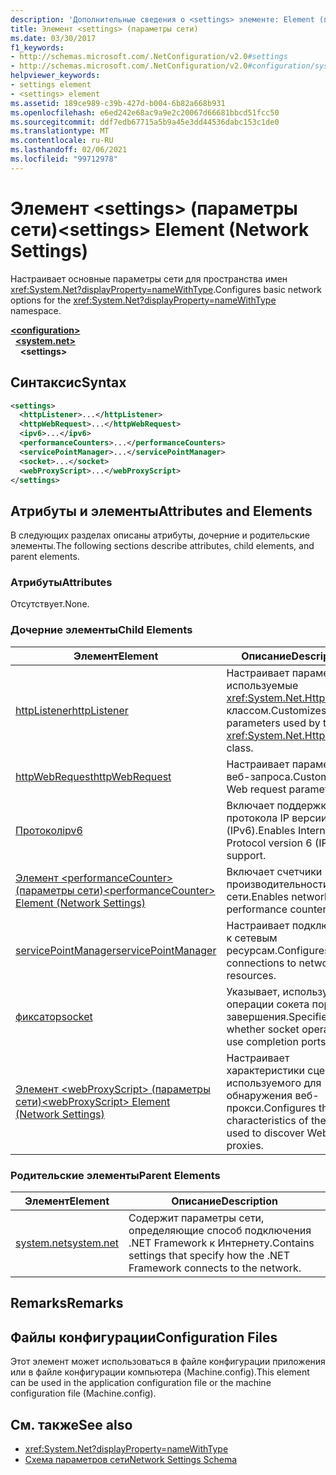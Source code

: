 ```yaml
---
description: 'Дополнительные сведения о <settings> элементе: Element (параметры сети)'
title: Элемент <settings> (параметры сети)
ms.date: 03/30/2017
f1_keywords:
- http://schemas.microsoft.com/.NetConfiguration/v2.0#settings
- http://schemas.microsoft.com/.NetConfiguration/v2.0#configuration/system.net/settings
helpviewer_keywords:
- settings element
- <settings> element
ms.assetid: 189ce989-c39b-427d-b004-6b82a668b931
ms.openlocfilehash: e6ed242e68ac9a9e2c20067d66681bbcd51fcc50
ms.sourcegitcommit: ddf7edb67715a5b9a45e3dd44536dabc153c1de0
ms.translationtype: MT
ms.contentlocale: ru-RU
ms.lasthandoff: 02/06/2021
ms.locfileid: "99712978"
---
```

# <a name="settings-element-network-settings"></a><span data-ttu-id="27f8c-103">Элемент \<settings> (параметры сети)</span><span class="sxs-lookup"><span data-stu-id="27f8c-103">\<settings> Element (Network Settings)</span></span>

<span data-ttu-id="27f8c-104">Настраивает основные параметры сети для пространства имен <xref:System.Net?displayProperty=nameWithType>.</span><span class="sxs-lookup"><span data-stu-id="27f8c-104">Configures basic network options for the <xref:System.Net?displayProperty=nameWithType> namespace.</span></span>  

[**\<configuration>**](../configuration-element.md)\
&nbsp;&nbsp;[**\<system.net>**](system-net-element-network-settings.md)\
&nbsp;&nbsp;&nbsp;&nbsp;**\<settings>**

## <a name="syntax"></a><span data-ttu-id="27f8c-105">Синтаксис</span><span class="sxs-lookup"><span data-stu-id="27f8c-105">Syntax</span></span>  
  
```xml  
<settings>  
  <httpListener>...</httpListener>  
  <httpWebRequest>...</httpWebRequest>  
  <ipv6>...</ipv6>  
  <performanceCounters>...</performanceCounters>  
  <servicePointManager>...</servicePointManager>  
  <socket>...</socket>  
  <webProxyScript>...</webProxyScript>  
</settings>  
```  
  
## <a name="attributes-and-elements"></a><span data-ttu-id="27f8c-106">Атрибуты и элементы</span><span class="sxs-lookup"><span data-stu-id="27f8c-106">Attributes and Elements</span></span>  

 <span data-ttu-id="27f8c-107">В следующих разделах описаны атрибуты, дочерние и родительские элементы.</span><span class="sxs-lookup"><span data-stu-id="27f8c-107">The following sections describe attributes, child elements, and parent elements.</span></span>  
  
### <a name="attributes"></a><span data-ttu-id="27f8c-108">Атрибуты</span><span class="sxs-lookup"><span data-stu-id="27f8c-108">Attributes</span></span>  

 <span data-ttu-id="27f8c-109">Отсутствует.</span><span class="sxs-lookup"><span data-stu-id="27f8c-109">None.</span></span>  
  
### <a name="child-elements"></a><span data-ttu-id="27f8c-110">Дочерние элементы</span><span class="sxs-lookup"><span data-stu-id="27f8c-110">Child Elements</span></span>  
  
|<span data-ttu-id="27f8c-111">Элемент</span><span class="sxs-lookup"><span data-stu-id="27f8c-111">Element</span></span>|<span data-ttu-id="27f8c-112">Описание</span><span class="sxs-lookup"><span data-stu-id="27f8c-112">Description</span></span>|  
|-------------|-----------------|  
|[<span data-ttu-id="27f8c-113">httpListener</span><span class="sxs-lookup"><span data-stu-id="27f8c-113">httpListener</span></span>](httplistener-element-network-settings.md)|<span data-ttu-id="27f8c-114">Настраивает параметры, используемые <xref:System.Net.HttpListener> классом.</span><span class="sxs-lookup"><span data-stu-id="27f8c-114">Customizes parameters used by the <xref:System.Net.HttpListener> class.</span></span>|  
|[<span data-ttu-id="27f8c-115">httpWebRequest</span><span class="sxs-lookup"><span data-stu-id="27f8c-115">httpWebRequest</span></span>](httpwebrequest-element-network-settings.md)|<span data-ttu-id="27f8c-116">Настраивает параметры веб-запроса.</span><span class="sxs-lookup"><span data-stu-id="27f8c-116">Customizes Web request parameters.</span></span>|  
|[<span data-ttu-id="27f8c-117">Протокол</span><span class="sxs-lookup"><span data-stu-id="27f8c-117">ipv6</span></span>](ipv6-element-network-settings.md)|<span data-ttu-id="27f8c-118">Включает поддержку протокола IP версии 6 (IPv6).</span><span class="sxs-lookup"><span data-stu-id="27f8c-118">Enables Internet Protocol version 6 (IPv6) support.</span></span>|  
|[<span data-ttu-id="27f8c-119">Элемент \<performanceCounter> (параметры сети)</span><span class="sxs-lookup"><span data-stu-id="27f8c-119">\<performanceCounter> Element (Network Settings)</span></span>](performancecounter-element-network-settings.md)|<span data-ttu-id="27f8c-120">Включает счетчики производительности сети.</span><span class="sxs-lookup"><span data-stu-id="27f8c-120">Enables network performance counters.</span></span>|  
|[<span data-ttu-id="27f8c-121">servicePointManager</span><span class="sxs-lookup"><span data-stu-id="27f8c-121">servicePointManager</span></span>](servicepointmanager-element-network-settings.md)|<span data-ttu-id="27f8c-122">Настраивает подключения к сетевым ресурсам.</span><span class="sxs-lookup"><span data-stu-id="27f8c-122">Configures connections to network resources.</span></span>|  
|[<span data-ttu-id="27f8c-123">фиксатор</span><span class="sxs-lookup"><span data-stu-id="27f8c-123">socket</span></span>](socket-element-network-settings.md)|<span data-ttu-id="27f8c-124">Указывает, используют ли операции сокета порты завершения.</span><span class="sxs-lookup"><span data-stu-id="27f8c-124">Specifies whether socket operations use completion ports.</span></span>|  
|[<span data-ttu-id="27f8c-125">Элемент \<webProxyScript> (параметры сети)</span><span class="sxs-lookup"><span data-stu-id="27f8c-125">\<webProxyScript> Element (Network Settings)</span></span>](webproxyscript-element-network-settings.md)|<span data-ttu-id="27f8c-126">Настраивает характеристики сценария, используемого для обнаружения веб-прокси.</span><span class="sxs-lookup"><span data-stu-id="27f8c-126">Configures the characteristics of the script used to discover Web proxies.</span></span>|  
  
### <a name="parent-elements"></a><span data-ttu-id="27f8c-127">Родительские элементы</span><span class="sxs-lookup"><span data-stu-id="27f8c-127">Parent Elements</span></span>  
  
|<span data-ttu-id="27f8c-128">Элемент</span><span class="sxs-lookup"><span data-stu-id="27f8c-128">Element</span></span>|<span data-ttu-id="27f8c-129">Описание</span><span class="sxs-lookup"><span data-stu-id="27f8c-129">Description</span></span>|  
|-------------|-----------------|  
|[<span data-ttu-id="27f8c-130">system.net</span><span class="sxs-lookup"><span data-stu-id="27f8c-130">system.net</span></span>](system-net-element-network-settings.md)|<span data-ttu-id="27f8c-131">Содержит параметры сети, определяющие способ подключения .NET Framework к Интернету.</span><span class="sxs-lookup"><span data-stu-id="27f8c-131">Contains settings that specify how the .NET Framework connects to the network.</span></span>|  
  
## <a name="remarks"></a><span data-ttu-id="27f8c-132">Remarks</span><span class="sxs-lookup"><span data-stu-id="27f8c-132">Remarks</span></span>  
  
## <a name="configuration-files"></a><span data-ttu-id="27f8c-133">Файлы конфигурации</span><span class="sxs-lookup"><span data-stu-id="27f8c-133">Configuration Files</span></span>  

 <span data-ttu-id="27f8c-134">Этот элемент может использоваться в файле конфигурации приложения или в файле конфигурации компьютера (Machine.config).</span><span class="sxs-lookup"><span data-stu-id="27f8c-134">This element can be used in the application configuration file or the machine configuration file (Machine.config).</span></span>  
  
## <a name="see-also"></a><span data-ttu-id="27f8c-135">См. также</span><span class="sxs-lookup"><span data-stu-id="27f8c-135">See also</span></span>

- <xref:System.Net?displayProperty=nameWithType>
- [<span data-ttu-id="27f8c-136">Схема параметров сети</span><span class="sxs-lookup"><span data-stu-id="27f8c-136">Network Settings Schema</span></span>](index.md)
